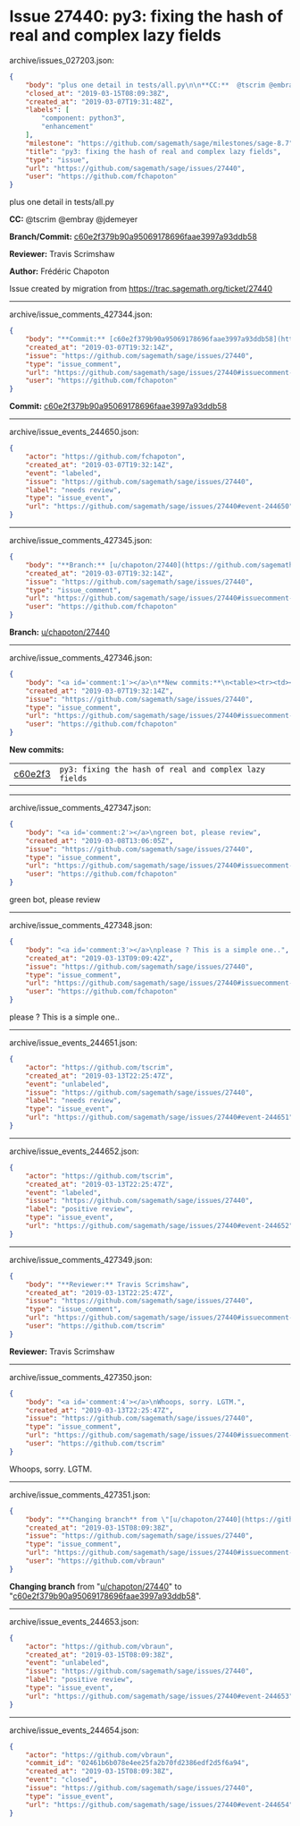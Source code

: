 # Issue 27440: py3: fixing the hash of real and complex lazy fields

archive/issues_027203.json:
```json
{
    "body": "plus one detail in tests/all.py\n\n**CC:**  @tscrim @embray @jdemeyer\n\n**Branch/Commit:** [c60e2f379b90a95069178696faae3997a93ddb58](https://github.com/sagemath/sagetrac-mirror/commit/c60e2f379b90a95069178696faae3997a93ddb58)\n\n**Reviewer:** Travis Scrimshaw\n\n**Author:** Fr\u00e9d\u00e9ric Chapoton\n\nIssue created by migration from https://trac.sagemath.org/ticket/27440\n\n",
    "closed_at": "2019-03-15T08:09:38Z",
    "created_at": "2019-03-07T19:31:48Z",
    "labels": [
        "component: python3",
        "enhancement"
    ],
    "milestone": "https://github.com/sagemath/sage/milestones/sage-8.7",
    "title": "py3: fixing the hash of real and complex lazy fields",
    "type": "issue",
    "url": "https://github.com/sagemath/sage/issues/27440",
    "user": "https://github.com/fchapoton"
}
```
plus one detail in tests/all.py

**CC:**  @tscrim @embray @jdemeyer

**Branch/Commit:** [c60e2f379b90a95069178696faae3997a93ddb58](https://github.com/sagemath/sagetrac-mirror/commit/c60e2f379b90a95069178696faae3997a93ddb58)

**Reviewer:** Travis Scrimshaw

**Author:** Frédéric Chapoton

Issue created by migration from https://trac.sagemath.org/ticket/27440





---

archive/issue_comments_427344.json:
```json
{
    "body": "**Commit:** [c60e2f379b90a95069178696faae3997a93ddb58](https://github.com/sagemath/sagetrac-mirror/commit/c60e2f379b90a95069178696faae3997a93ddb58)",
    "created_at": "2019-03-07T19:32:14Z",
    "issue": "https://github.com/sagemath/sage/issues/27440",
    "type": "issue_comment",
    "url": "https://github.com/sagemath/sage/issues/27440#issuecomment-427344",
    "user": "https://github.com/fchapoton"
}
```

**Commit:** [c60e2f379b90a95069178696faae3997a93ddb58](https://github.com/sagemath/sagetrac-mirror/commit/c60e2f379b90a95069178696faae3997a93ddb58)



---

archive/issue_events_244650.json:
```json
{
    "actor": "https://github.com/fchapoton",
    "created_at": "2019-03-07T19:32:14Z",
    "event": "labeled",
    "issue": "https://github.com/sagemath/sage/issues/27440",
    "label": "needs review",
    "type": "issue_event",
    "url": "https://github.com/sagemath/sage/issues/27440#event-244650"
}
```



---

archive/issue_comments_427345.json:
```json
{
    "body": "**Branch:** [u/chapoton/27440](https://github.com/sagemath/sagetrac-mirror/tree/u/chapoton/27440)",
    "created_at": "2019-03-07T19:32:14Z",
    "issue": "https://github.com/sagemath/sage/issues/27440",
    "type": "issue_comment",
    "url": "https://github.com/sagemath/sage/issues/27440#issuecomment-427345",
    "user": "https://github.com/fchapoton"
}
```

**Branch:** [u/chapoton/27440](https://github.com/sagemath/sagetrac-mirror/tree/u/chapoton/27440)



---

archive/issue_comments_427346.json:
```json
{
    "body": "<a id='comment:1'></a>\n**New commits:**\n<table><tr><td><a href=\"https://github.com/sagemath/sagetrac-mirror/commit/c60e2f379b90a95069178696faae3997a93ddb58\">c60e2f3</a></td><td><code>py3: fixing the hash of real and complex lazy fields</code></td></tr></table>\n",
    "created_at": "2019-03-07T19:32:14Z",
    "issue": "https://github.com/sagemath/sage/issues/27440",
    "type": "issue_comment",
    "url": "https://github.com/sagemath/sage/issues/27440#issuecomment-427346",
    "user": "https://github.com/fchapoton"
}
```

<a id='comment:1'></a>
**New commits:**
<table><tr><td><a href="https://github.com/sagemath/sagetrac-mirror/commit/c60e2f379b90a95069178696faae3997a93ddb58">c60e2f3</a></td><td><code>py3: fixing the hash of real and complex lazy fields</code></td></tr></table>




---

archive/issue_comments_427347.json:
```json
{
    "body": "<a id='comment:2'></a>\ngreen bot, please review",
    "created_at": "2019-03-08T13:06:05Z",
    "issue": "https://github.com/sagemath/sage/issues/27440",
    "type": "issue_comment",
    "url": "https://github.com/sagemath/sage/issues/27440#issuecomment-427347",
    "user": "https://github.com/fchapoton"
}
```

<a id='comment:2'></a>
green bot, please review



---

archive/issue_comments_427348.json:
```json
{
    "body": "<a id='comment:3'></a>\nplease ? This is a simple one..",
    "created_at": "2019-03-13T09:09:42Z",
    "issue": "https://github.com/sagemath/sage/issues/27440",
    "type": "issue_comment",
    "url": "https://github.com/sagemath/sage/issues/27440#issuecomment-427348",
    "user": "https://github.com/fchapoton"
}
```

<a id='comment:3'></a>
please ? This is a simple one..



---

archive/issue_events_244651.json:
```json
{
    "actor": "https://github.com/tscrim",
    "created_at": "2019-03-13T22:25:47Z",
    "event": "unlabeled",
    "issue": "https://github.com/sagemath/sage/issues/27440",
    "label": "needs review",
    "type": "issue_event",
    "url": "https://github.com/sagemath/sage/issues/27440#event-244651"
}
```



---

archive/issue_events_244652.json:
```json
{
    "actor": "https://github.com/tscrim",
    "created_at": "2019-03-13T22:25:47Z",
    "event": "labeled",
    "issue": "https://github.com/sagemath/sage/issues/27440",
    "label": "positive review",
    "type": "issue_event",
    "url": "https://github.com/sagemath/sage/issues/27440#event-244652"
}
```



---

archive/issue_comments_427349.json:
```json
{
    "body": "**Reviewer:** Travis Scrimshaw",
    "created_at": "2019-03-13T22:25:47Z",
    "issue": "https://github.com/sagemath/sage/issues/27440",
    "type": "issue_comment",
    "url": "https://github.com/sagemath/sage/issues/27440#issuecomment-427349",
    "user": "https://github.com/tscrim"
}
```

**Reviewer:** Travis Scrimshaw



---

archive/issue_comments_427350.json:
```json
{
    "body": "<a id='comment:4'></a>\nWhoops, sorry. LGTM.",
    "created_at": "2019-03-13T22:25:47Z",
    "issue": "https://github.com/sagemath/sage/issues/27440",
    "type": "issue_comment",
    "url": "https://github.com/sagemath/sage/issues/27440#issuecomment-427350",
    "user": "https://github.com/tscrim"
}
```

<a id='comment:4'></a>
Whoops, sorry. LGTM.



---

archive/issue_comments_427351.json:
```json
{
    "body": "**Changing branch** from \"[u/chapoton/27440](https://github.com/sagemath/sagetrac-mirror/tree/u/chapoton/27440)\" to \"[c60e2f379b90a95069178696faae3997a93ddb58](https://github.com/sagemath/sagetrac-mirror/commit/c60e2f379b90a95069178696faae3997a93ddb58)\".",
    "created_at": "2019-03-15T08:09:38Z",
    "issue": "https://github.com/sagemath/sage/issues/27440",
    "type": "issue_comment",
    "url": "https://github.com/sagemath/sage/issues/27440#issuecomment-427351",
    "user": "https://github.com/vbraun"
}
```

**Changing branch** from "[u/chapoton/27440](https://github.com/sagemath/sagetrac-mirror/tree/u/chapoton/27440)" to "[c60e2f379b90a95069178696faae3997a93ddb58](https://github.com/sagemath/sagetrac-mirror/commit/c60e2f379b90a95069178696faae3997a93ddb58)".



---

archive/issue_events_244653.json:
```json
{
    "actor": "https://github.com/vbraun",
    "created_at": "2019-03-15T08:09:38Z",
    "event": "unlabeled",
    "issue": "https://github.com/sagemath/sage/issues/27440",
    "label": "positive review",
    "type": "issue_event",
    "url": "https://github.com/sagemath/sage/issues/27440#event-244653"
}
```



---

archive/issue_events_244654.json:
```json
{
    "actor": "https://github.com/vbraun",
    "commit_id": "02461b6b078e4ee25fa2b70fd2386edf2d5f6a94",
    "created_at": "2019-03-15T08:09:38Z",
    "event": "closed",
    "issue": "https://github.com/sagemath/sage/issues/27440",
    "type": "issue_event",
    "url": "https://github.com/sagemath/sage/issues/27440#event-244654"
}
```
